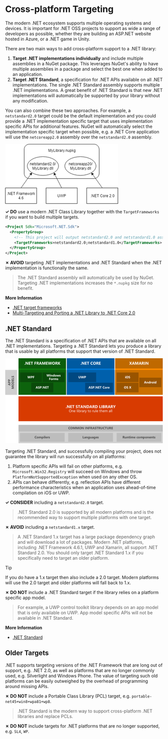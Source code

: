 # Cross-platform Targeting

The modern .NET ecosystem supports multiple operating systems and devices. It is important for .NET OSS projects to support as wide a range of developers as possible, whether they are building an ASP.NET website hosted in Azure, or a .NET game in Unity.

There are two main ways to add cross-platform support to a .NET library:

1. **Target .NET implementations individually** and include multiple assemblies in a NuGet package. This leverages NuGet's ability to have multiple assemblies in a package and select the best one when added to an application.
2. **Target .NET Standard**, a specification for .NET APIs available on all .NET implementations. The single .NET Standard assembly supports multiple .NET implementations. A great benefit of .NET Standard is that new .NET implementations will automatically be supported by your library without any modification.

You can also combine these two approaches. For example, a `netstandard2.0` target could be the default implementation and you could provide a .NET implementation specific target that uses implementation specific APIs for additional features. NuGet will automatically select the implementation specific target when possible, e.g. a .NET Core application will use the `netcoreapp2.0` assembly over the `netstandard2.0` assembly.

![NuGet package with multiple assemblies](../images/nuget-package-multiple-assemblies.png "NuGet package with multiple assemblies")

**✓ DO** use a modern .NET Class Library together with the `TargetFrameworks` if you want to build multiple targets.

```xml
<Project Sdk="Microsoft.NET.Sdk">
  <PropertyGroup>
    <!-- This project will output netstandard2.0 and netstandard1.0 assemblies -->
    <TargetFrameworks>netstandard2.0;netstandard1.0</TargetFrameworks>
  </PropertyGroup>
</Project>
```

**✗ AVOID** targeting .NET implementations and .NET Standard when the .NET implementation is functionally the same.

> The .NET Standard assembly will automatically be used by NuGet. Targeting .NET implementations increases the `*.nupkg` size for no benefit.

**More Information**

* [.NET target frameworks](https://docs.microsoft.com/en-us/dotnet/standard/frameworks)
* [Multi-Targeting and Porting a .NET Library to .NET Core 2.0](https://weblog.west-wind.com/posts/2017/Jun/22/MultiTargeting-and-Porting-a-NET-Library-to-NET-Core-20)

## .NET Standard

The .NET Standard is a specification of .NET APIs that are available on all .NET implementations. Targeting a .NET Standard lets you produce a library that is usable by all platforms that support that version of .NET Standard.

![.NET Standard](../images/platforms-netstandard.png ".NET Standard")

Targeting .NET Standard, and successfully compiling your project, does not guarantee the library will run successfully on all platforms:

1. Platform specific APIs will fail on other platforms, e.g. `Microsoft.Win32.Registry` will succeed on Windows and throw `PlatformNotSupportedException` when used on any other OS.
2. APIs can behave differently, e.g. reflection APIs have different performance characteristics when an application uses ahead-of-time compilation on iOS or UWP.

**✓ CONSIDER** including a `netstandard2.0` target.

> .NET Standard 2.0 is supported by all modern platforms and is the recommended way to support multiple platforms with one target.

**✗ AVOID** including a `netstandard1.x` target.

> A .NET Standard 1.x target has a large package dependency graph and will download a lot of packages. Modern .NET platforms, including .NET Framework 4.6.1, UWP and Xamarin, all support .NET Standard 2.0. You should only target .NET Standard 1.x if you specifically need to target an older platform.

> [!TIP]
> If you do have a 1.x target then also include a 2.0 target. Modern platforms will use the 2.0 target and older platforms will fall back to 1.x.

**✗ DO NOT** include a .NET Standard target if the library relies on a platform specific app model.

> For example, a UWP control toolkit library depends on an app model that is only available on UWP. App model specific APIs will not be available in .NET Standard.

**More Information**

* [.NET Standard](https://docs.microsoft.com/en-us/dotnet/standard/net-standard)

## Older Targets

.NET supports targeting versions of the .NET Framework that are long out of support, e.g. .NET 2.0, as well as platforms that are no longer commonly used, e.g. Silverlight and Windows Phone. The value of targeting such old platforms can be easily outweighed by the overhead of programming around missing APIs.

**✗ DO NOT** include a Portable Class Library (PCL) target, e.g. `portable-net45+win8+wpa81+wp8`.

> .NET Standard is the modern way to support cross-platform .NET libraries and replace PCLs.

**✗ DO NOT** include targets for .NET platforms that are no longer supported, e.g. `SL4`, `WP`.